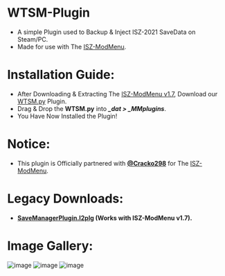 # WTSM-Plugin
- A simple Plugin used to Backup & Inject ISZ-2021 SaveData on Steam/PC.
- Made for use with The [ISZ-ModMenu](https://github.com/ISZ-Hacker-Organization/ISZ-ModMenu).

# Installation Guide:
- After Downloading & Extracting The [ISZ-ModMenu v1.7](https://github.com/ISZ-Hacker-Organization/ISZ-ModMenu), Download our [WTSM.py](https://github.com/ISZ-Hacker-Organization/WTSM-Plugin/releases/download/v1.0-release-1/SaveManagerPlugin.I2plg) Plugin.
- Drag & Drop the **WTSM.py** into ***_dat > _MMplugins***.
- You Have Now Installed the Plugin!

# Notice:
- This plugin is Officially partnered with **[@Cracko298](https://github.com/Cracko298)** for The [ISZ-ModMenu](https://github.com/ISZ-Hacker-Organization/ISZ-ModMenu/releases/download/v1.7.0-alpha-1/ISZ-ModMenu.zip).

# Legacy Downloads:
- **[SaveManagerPlugin.I2plg](https://github.com/ISZ-Hacker-Organization/WTSM-Plugin/releases/download/v1.0-release-1/SaveManagerPlugin.I2plg) (Works with ISZ-ModMenu v1.7).**








# Image Gallery:
![image](https://github.com/ISZ-Hacker-Organization/WTSM-Plugin/assets/131509058/1dedf84f-f790-4f6c-a21c-267348e28dab)
![image](https://github.com/ISZ-Hacker-Organization/WTSM-Plugin/assets/131509058/1b2c3c51-99b9-4b53-8376-b36e9f3dcc0b)
![image](https://github.com/ISZ-Hacker-Organization/WTSM-Plugin/assets/131509058/f89010dc-f899-4df4-bfc3-55ef8c6c8aa8)
